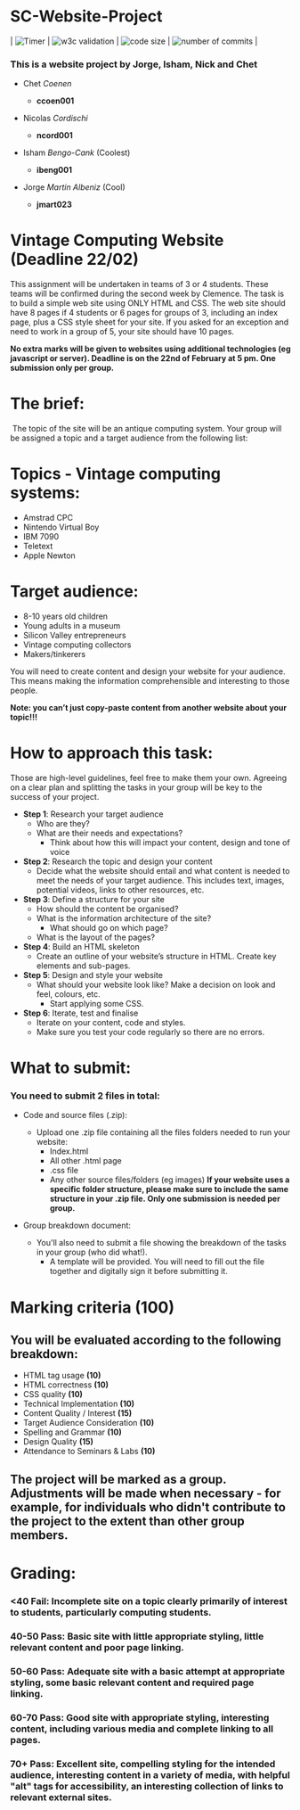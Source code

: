 # SC-Website-Project
| ![Timer](https://img.shields.io/date/1614013200?label=Turn%20In%20Time%3A) | ![w3c validation](https://img.shields.io/w3c-validation/default?preset=HTML&targetUrl=https%3A%2F%2Fgithub.com%2Fkodokoto%2FSC-Website-Project) | ![code size](https://img.shields.io/github/languages/code-size/kodokoto/SC-Website-Project) | ![number of commits](https://img.shields.io/github/commit-activity/w/kodokoto/SC-Website-Project) |
### This is a website project by Jorge, Isham, Nick and Chet
- Chet *Coenen*
	- **ccoen001**

- Nicolas *Cordischi*
	- **ncord001**

- Isham *Bengo-Cank* (Coolest)
	- **ibeng001**

- Jorge *Martin Albeniz* (Cool)
	- **jmart023**

# Vintage Computing Website (Deadline 22/02)
This assignment will be undertaken in teams of 3 or 4 students. These teams will be confirmed during the second week by Clemence.
The task is to build a simple web site using ONLY HTML and CSS. The web site should have 8 pages if 4 students or 6 pages for groups of 3, including an index page, plus a CSS style sheet for your site.
If you asked for an exception and need to work in a group of 5, your site should have 10 pages.

**No extra marks will be given to websites using additional technologies (eg javascript or server).
Deadline is on the 22nd of February at 5 pm. One submission only per group.**
 
# The brief:
 The topic of the site will be an antique computing system. Your group will be assigned a topic and a target audience from the following list:
# Topics - Vintage computing systems:
- Amstrad CPC
- Nintendo Virtual Boy
- IBM 7090
- Teletext
- Apple Newton
# Target audience:
- 8-10 years old children
- Young adults in a museum
- Silicon Valley entrepreneurs
- Vintage computing collectors
- Makers/tinkerers

You will need to create content and design your website for your audience. This means making the information comprehensible and interesting to those people.

**Note: you can’t just copy-paste content from another website about your topic!!!** 
 
# How to approach this task:
Those are high-level guidelines, feel free to make them your own. Agreeing on a clear plan and splitting the tasks in your group will be key to the success of your project.
- **Step 1**: Research your target audience
	- Who are they? 
  - What are their needs and expectations?
	- Think about how this will impact your content, design and tone of voice
- **Step 2**: Research the topic and design your content
  - Decide what the website should entail and what content is needed to meet the needs of your target audience. This includes text, images, potential videos, links to other resources, etc.
- **Step 3**: Define a structure for your site
	- How should the content be organised? 
  - What is the information architecture of the site?
	- What should go on which page? 
  - What is the layout of the pages? 
- **Step 4**: Build an HTML skeleton
	- Create an outline of your website’s structure in HTML. Create key elements and sub-pages.
- **Step 5**: Design and style your website
	- What should your website look like? Make a decision on look and feel, colours, etc. 
	   - Start applying some CSS.
- **Step 6**: Iterate, test and finalise
	- Iterate on your content, code and styles. 
     - Make sure you test your code regularly so there are no errors.
 
# What to submit:
### You need to submit 2 files in total:
- Code and source files (.zip):
  - Upload one .zip file containing all the files folders needed to run your website:
	  - Index.html
	  - All other .html page
	  - .css file
	  - Any other source files/folders (eg images)
**If your website uses a specific folder structure, please make sure to include the same structure in your .zip file. Only one submission is needed per group.**

- Group breakdown document:
  - You'll also need to submit a file showing the breakdown of the tasks in your group (who did what!). 
    - A template will be provided. You will need to fill out the file together and digitally sign it before submitting it.
	  
# Marking criteria (100)
## You will be evaluated according to the following breakdown:
- HTML tag usage **(10)**
- HTML correctness **(10)**
- CSS quality **(10)**
- Technical Implementation **(10)**
- Content Quality / Interest **(15)**
- Target Audience Consideration **(10)**
- Spelling and Grammar **(10)**
- Design Quality **(15)**
- Attendance to Seminars & Labs **(10)**

## The project will be marked as a group. Adjustments will be made when necessary - **for example**, for individuals who didn't contribute to the project to the extent than other group members.

# Grading:
### <40 Fail: Incomplete site on a topic clearly primarily of interest to students, particularly computing students.
### 40-50 Pass: Basic site with little appropriate styling, little relevant content and poor page linking. 
### 50-60 Pass: Adequate site with a basic attempt at appropriate styling, some basic relevant content and required page linking. 
### 60-70 Pass: Good site with appropriate styling, interesting content, including various media and complete linking to all pages. 
### 70+ Pass: Excellent site, compelling styling for the intended audience, interesting content in a variety of media, with helpful "alt" tags for accessibility, an interesting collection of links to relevant external sites.
